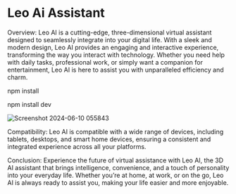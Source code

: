 # Leo Ai Assistant
Overview:
Leo AI is a cutting-edge, three-dimensional virtual assistant designed to seamlessly integrate into your digital life. With a sleek and modern design, Leo AI provides an engaging and interactive experience, transforming the way you interact with technology. Whether you need help with daily tasks, professional work, or simply want a companion for entertainment, Leo AI is here to assist you with unparalleled efficiency and charm.


npm install


npm install dev

![Screenshot 2024-06-10 055843](https://github.com/SaiHarsha9992/Leo-Ai-Assistant-2.0/assets/119718764/366be164-16e4-47b5-bc5e-316420bf4094)




Compatibility:
Leo AI is compatible with a wide range of devices, including tablets, desktops, and smart home devices, ensuring a consistent and integrated experience across all your platforms.

Conclusion:
Experience the future of virtual assistance with Leo AI, the 3D AI assistant that brings intelligence, convenience, and a touch of personality into your everyday life. Whether you’re at home, at work, or on the go, Leo AI is always ready to assist you, making your life easier and more enjoyable.
